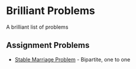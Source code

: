 Brilliant Problems
==================

A brilliant list of problems

Assignment Problems
-------------------
* [Stable Marriage Problem](https://en.wikipedia.org/wiki/Stable_marriage_problem) - Bipartite, one to one
